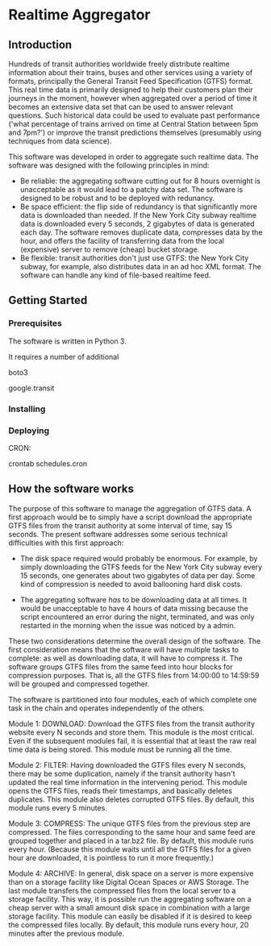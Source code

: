 # Realtime Aggregator

## Introduction
Hundreds of transit authorities worldwide freely distribute realtime information about their trains, buses and other services
using a variety of formats, principally the General Transit Feed Specification (GTFS) format. 
This real time data is primarily designed to help their customers plan
their journeys in the moment, however when aggregated over a period of time it becomes an extensive data set that 
	can be used to answer relevant questions.
Such historical data could be used to evaluate past performance ('what percentage of trains arrived on time at Central Station between 5pm and 7pm?')
or improve the transit predictions themselves (presumably using techniques from data science).

This software was developed in order to aggregate such realtime data.
The software was designed with the following principles in mind:
* Be reliable: the aggregating software cutting out for 8 hours overnight is unacceptable as it would lead to 
	a patchy data set. The software is designed to be robust and to be deployed with redunancy. 
* Be space efficient: the flip side of redundancy is that significantly more data is downloaded than needed.
	If the New York City subway realtime data is downloaded every 5 seconds, 2 gigabytes of data is generated each day.
	The software removes duplicate data, compresses data by the hour, and offers the facility of transferring data from
	the local (expensive) server to remove (cheap) bucket storage.
* Be flexible: transit authorities don't just use GTFS: the New York City subway, for example, also distributes data in an ad hoc XML format.
	The software can handle any kind of file-based realtime feed.

## Getting Started

### Prerequisites

The software is written in Python 3. 

It requires a number of additional

boto3

google.transit



### Installing

### Deploying

CRON:


crontab schedules.cron

## How the software works

The purpose of this software to manage the aggregation of GTFS data. A first approach would be to simply have a script download the appropriate GTFS files
from the transit authority at some interval of time, say 15 seconds. The present software addresses some serious technical difficulties with this first approach:

* The disk space required would probably be enormous. For example, by simply downloading the GTFS feeds for the New York City subway every 15 seconds,
	one generates about two gigabytes of data per day. Some kind of compression is needed to avoid ballooning hard disk costs.

* The aggregating software *has* to be downloading data at all times. It would be unacceptable to have 4 hours of data missing because the script
	encountered an error during the night, terminated, and was only restarted in the morning when the issue was noticed by a admin.

These two considerations determine the overall design of the software. The first consideration means that the software will have multiple tasks to complete:
as well as downloading data, it will have to compress it. The software groups GTFS files from the same feed into hour blocks for compression purposes.
That is, all the GTFS files from 14:00:00 to 14:59:59 will be grouped and compressed together.

The software is partitioned into four modules, each of which complete one task in the chain and operates independently of the others.

Module 1: DOWNLOAD: Download the GTFS files from the transit authority website every N seconds and store them. This module is the most critical. Even if 
the subsequent modules fail, it is essential that at least the raw real time data is being stored. This module must be running all the time.

Module 2: FILTER: Having downloaded the GTFS files every N seconds, there may be some duplication, namely if the transit authority hasn't updated the
real time information in the intervening period. This module opens the GTFS files, reads their timestamps, and basically deletes duplicates.
This module also deletes corrupted GTFS files. By default, this module runs every 5 minutes.

Module 3: COMPRESS: The unique GTFS files from the previous step are compressed. The files corresponding to the same hour and same feed are grouped together
and placed in a tar.bz2 file. By default, this module runs every hour. (Because this module waits until all the GTFS files for a given hour are downloaded,
it is pointless to run it more frequently.)

Module 4: ARCHIVE: In general, disk space on a server is more expensive than on a storage facility like Digital Ocean Spaces or AWS Storage. The
last module transfers the compressed files from the local server to a storage facility. This way, it is possible run the aggregating software
on a cheap server with a small amount disk space in combination with a large storage facility. This module can easily be disabled if it is desired to
keep the compressed files locally. By default, this module runs every hour, 20 minutes after the previous module.












